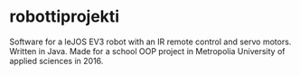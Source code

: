 # robottiprojekti
Software for a leJOS EV3 robot with an IR remote control and servo motors. Written in Java. Made for a school OOP project in Metropolia University of applied sciences in 2016.
